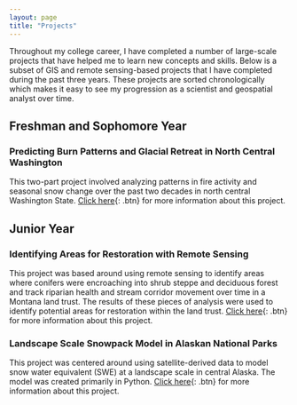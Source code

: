 ```yaml
---
layout: page
title: "Projects"
---
```


Throughout my college career, I have completed a number of large-scale projects that have helped me to learn new concepts and skills. Below is a subset of GIS and remote sensing-based projects that I have completed during the past three years. These projects are sorted chronologically which makes it easy to see my progression as a scientist and geospatial analyst over time. 
  
## Freshman and Sophomore Year

### Predicting Burn Patterns and Glacial Retreat in North Central Washington

This two-part project involved analyzing patterns in fire activity and seasonal snow change over the past two decades in north central Washington State. [Click here](WA_burn.md){: .btn} for more information about this project.

## Junior Year

### Identifying Areas for Restoration with Remote Sensing

This project was based around using remote sensing to identify areas where conifers were encroaching into shrub steppe and deciduous forest and track riparian health and stream corridor movement over time in a Montana land trust. The results of these pieces of analysis were used to identify potential areas for restoration within the land trust. [Click here](AMB_West.md){: .btn} for more information about this project.

### Landscape Scale Snowpack Model in Alaskan National Parks

This project was centered around using satellite-derived data to model snow water equivalent (SWE) at a landscape scale in central Alaska. The model was created primarily in Python. [Click here](AK_Snow.md){: .btn} for more information about this project.


